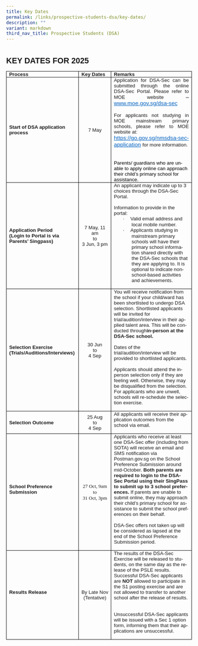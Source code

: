 ```yaml
---
title: Key Dates
permalink: /links/prospective-students-dsa/key-dates/
description: ""
variant: markdown
third_nav_title: Prospective Students (DSA)
---
```

<style>
<!--
 /* Font Definitions */
 @font-face
	{font-family:Helvetica;
	panose-1:2 11 6 4 2 2 2 2 2 4;
	mso-font-charset:0;
	mso-generic-font-family:swiss;
	mso-font-pitch:variable;
	mso-font-signature:-536858881 -1073711013 9 0 511 0;}
@font-face
	{font-family:SimSun;
	panose-1:2 1 6 0 3 1 1 1 1 1;
	mso-font-alt:\5B8B\4F53;
	mso-font-charset:134;
	mso-generic-font-family:auto;
	mso-font-pitch:variable;
	mso-font-signature:515 680460288 22 0 262145 0;}
@font-face
	{font-family:Latha;
	panose-1:2 0 4 0 0 0 0 0 0 0;
	mso-font-charset:0;
	mso-generic-font-family:swiss;
	mso-font-pitch:variable;
	mso-font-signature:1048579 0 0 0 1 0;}
@font-face
	{font-family:"Cambria Math";
	panose-1:2 4 5 3 5 4 6 3 2 4;
	mso-font-charset:0;
	mso-generic-font-family:roman;
	mso-font-pitch:variable;
	mso-font-signature:-536869121 1107305727 33554432 0 415 0;}
@font-face
	{font-family:Calibri;
	panose-1:2 15 5 2 2 2 4 3 2 4;
	mso-font-charset:0;
	mso-generic-font-family:swiss;
	mso-font-pitch:variable;
	mso-font-signature:-469750017 -1040178053 9 0 511 0;}
@font-face
	{font-family:Tahoma;
	panose-1:2 11 6 4 3 5 4 4 2 4;
	mso-font-charset:0;
	mso-generic-font-family:swiss;
	mso-font-pitch:variable;
	mso-font-signature:-520081665 -1073717157 41 0 66047 0;}
@font-face
	{font-family:Helvetica-Bold;
	panose-1:0 0 0 0 0 0 0 0 0 0;
	mso-font-alt:Helvetica;
	mso-font-charset:0;
	mso-generic-font-family:auto;
	mso-font-format:other;
	mso-font-pitch:auto;
	mso-font-signature:3 0 0 0 1 0;}
@font-face
	{font-family:"\@SimSun";
	panose-1:2 1 6 0 3 1 1 1 1 1;
	mso-font-charset:134;
	mso-generic-font-family:auto;
	mso-font-pitch:variable;
	mso-font-signature:515 680460288 22 0 262145 0;}
 /* Style Definitions */
 p.MsoNormal, li.MsoNormal, div.MsoNormal
	{mso-style-unhide:no;
	mso-style-qformat:yes;
	mso-style-parent:"";
	margin-top:0in;
	margin-right:0in;
	margin-bottom:8.0pt;
	margin-left:0in;
	line-height:107%;
	mso-pagination:widow-orphan;
	font-size:11.0pt;
	font-family:"Calibri",sans-serif;
	mso-ascii-font-family:Calibri;
	mso-ascii-theme-font:minor-latin;
	mso-fareast-font-family:SimSun;
	mso-fareast-theme-font:minor-fareast;
	mso-hansi-font-family:Calibri;
	mso-hansi-theme-font:minor-latin;
	mso-bidi-font-family:Latha;
	mso-bidi-theme-font:minor-bidi;
	mso-ansi-language:EN-SG;
	mso-bidi-language:AR-SA;}
p.MsoCommentText, li.MsoCommentText, div.MsoCommentText
	{mso-style-noshow:yes;
	mso-style-priority:99;
	mso-style-link:"Comment Text Char";
	margin-top:0in;
	margin-right:0in;
	margin-bottom:8.0pt;
	margin-left:0in;
	mso-pagination:widow-orphan;
	font-size:10.0pt;
	font-family:"Calibri",sans-serif;
	mso-ascii-font-family:Calibri;
	mso-ascii-theme-font:minor-latin;
	mso-fareast-font-family:SimSun;
	mso-fareast-theme-font:minor-fareast;
	mso-hansi-font-family:Calibri;
	mso-hansi-theme-font:minor-latin;
	mso-bidi-font-family:Latha;
	mso-bidi-theme-font:minor-bidi;
	mso-ansi-language:EN-SG;
	mso-bidi-language:AR-SA;}
span.MsoCommentReference
	{mso-style-noshow:yes;
	mso-style-priority:99;
	mso-ansi-font-size:8.0pt;
	mso-bidi-font-size:8.0pt;}
a:link, span.MsoHyperlink
	{mso-style-noshow:yes;
	mso-style-priority:99;
	color:#0563C1;
	mso-themecolor:hyperlink;
	text-decoration:underline;
	text-underline:single;}
a:visited, span.MsoHyperlinkFollowed
	{mso-style-noshow:yes;
	mso-style-priority:99;
	color:#954F72;
	mso-themecolor:followedhyperlink;
	text-decoration:underline;
	text-underline:single;}
p.MsoCommentSubject, li.MsoCommentSubject, div.MsoCommentSubject
	{mso-style-noshow:yes;
	mso-style-priority:99;
	mso-style-parent:"Comment Text";
	mso-style-link:"Comment Subject Char";
	mso-style-next:"Comment Text";
	margin-top:0in;
	margin-right:0in;
	margin-bottom:8.0pt;
	margin-left:0in;
	mso-pagination:widow-orphan;
	font-size:10.0pt;
	font-family:"Calibri",sans-serif;
	mso-ascii-font-family:Calibri;
	mso-ascii-theme-font:minor-latin;
	mso-fareast-font-family:SimSun;
	mso-fareast-theme-font:minor-fareast;
	mso-hansi-font-family:Calibri;
	mso-hansi-theme-font:minor-latin;
	mso-bidi-font-family:Latha;
	mso-bidi-theme-font:minor-bidi;
	mso-ansi-language:EN-SG;
	mso-bidi-language:AR-SA;
	font-weight:bold;}
p.MsoAcetate, li.MsoAcetate, div.MsoAcetate
	{mso-style-noshow:yes;
	mso-style-priority:99;
	mso-style-link:"Balloon Text Char";
	margin:0in;
	mso-pagination:widow-orphan;
	font-size:8.0pt;
	font-family:"Tahoma",sans-serif;
	mso-fareast-font-family:SimSun;
	mso-fareast-theme-font:minor-fareast;
	mso-ansi-language:EN-SG;
	mso-bidi-language:AR-SA;}
p.MsoListParagraph, li.MsoListParagraph, div.MsoListParagraph
	{mso-style-priority:34;
	mso-style-unhide:no;
	mso-style-qformat:yes;
	margin-top:0in;
	margin-right:0in;
	margin-bottom:8.0pt;
	margin-left:.5in;
	mso-add-space:auto;
	line-height:106%;
	mso-pagination:widow-orphan;
	font-size:11.0pt;
	font-family:"Calibri",sans-serif;
	mso-ascii-font-family:Calibri;
	mso-ascii-theme-font:minor-latin;
	mso-fareast-font-family:SimSun;
	mso-fareast-theme-font:minor-fareast;
	mso-hansi-font-family:Calibri;
	mso-hansi-theme-font:minor-latin;
	mso-bidi-font-family:Latha;
	mso-bidi-theme-font:minor-bidi;
	mso-ansi-language:EN-SG;
	mso-bidi-language:AR-SA;}
p.MsoListParagraphCxSpFirst, li.MsoListParagraphCxSpFirst, div.MsoListParagraphCxSpFirst
	{mso-style-priority:34;
	mso-style-unhide:no;
	mso-style-qformat:yes;
	mso-style-type:export-only;
	margin-top:0in;
	margin-right:0in;
	margin-bottom:0in;
	margin-left:.5in;
	mso-add-space:auto;
	line-height:106%;
	mso-pagination:widow-orphan;
	font-size:11.0pt;
	font-family:"Calibri",sans-serif;
	mso-ascii-font-family:Calibri;
	mso-ascii-theme-font:minor-latin;
	mso-fareast-font-family:SimSun;
	mso-fareast-theme-font:minor-fareast;
	mso-hansi-font-family:Calibri;
	mso-hansi-theme-font:minor-latin;
	mso-bidi-font-family:Latha;
	mso-bidi-theme-font:minor-bidi;
	mso-ansi-language:EN-SG;
	mso-bidi-language:AR-SA;}
p.MsoListParagraphCxSpMiddle, li.MsoListParagraphCxSpMiddle, div.MsoListParagraphCxSpMiddle
	{mso-style-priority:34;
	mso-style-unhide:no;
	mso-style-qformat:yes;
	mso-style-type:export-only;
	margin-top:0in;
	margin-right:0in;
	margin-bottom:0in;
	margin-left:.5in;
	mso-add-space:auto;
	line-height:106%;
	mso-pagination:widow-orphan;
	font-size:11.0pt;
	font-family:"Calibri",sans-serif;
	mso-ascii-font-family:Calibri;
	mso-ascii-theme-font:minor-latin;
	mso-fareast-font-family:SimSun;
	mso-fareast-theme-font:minor-fareast;
	mso-hansi-font-family:Calibri;
	mso-hansi-theme-font:minor-latin;
	mso-bidi-font-family:Latha;
	mso-bidi-theme-font:minor-bidi;
	mso-ansi-language:EN-SG;
	mso-bidi-language:AR-SA;}
p.MsoListParagraphCxSpLast, li.MsoListParagraphCxSpLast, div.MsoListParagraphCxSpLast
	{mso-style-priority:34;
	mso-style-unhide:no;
	mso-style-qformat:yes;
	mso-style-type:export-only;
	margin-top:0in;
	margin-right:0in;
	margin-bottom:8.0pt;
	margin-left:.5in;
	mso-add-space:auto;
	line-height:106%;
	mso-pagination:widow-orphan;
	font-size:11.0pt;
	font-family:"Calibri",sans-serif;
	mso-ascii-font-family:Calibri;
	mso-ascii-theme-font:minor-latin;
	mso-fareast-font-family:SimSun;
	mso-fareast-theme-font:minor-fareast;
	mso-hansi-font-family:Calibri;
	mso-hansi-theme-font:minor-latin;
	mso-bidi-font-family:Latha;
	mso-bidi-theme-font:minor-bidi;
	mso-ansi-language:EN-SG;
	mso-bidi-language:AR-SA;}
span.BalloonTextChar
	{mso-style-name:"Balloon Text Char";
	mso-style-noshow:yes;
	mso-style-priority:99;
	mso-style-unhide:no;
	mso-style-locked:yes;
	mso-style-link:"Balloon Text";
	mso-ansi-font-size:8.0pt;
	mso-bidi-font-size:8.0pt;
	font-family:"Tahoma",sans-serif;
	mso-ascii-font-family:Tahoma;
	mso-hansi-font-family:Tahoma;
	mso-bidi-font-family:Tahoma;}
span.CommentTextChar
	{mso-style-name:"Comment Text Char";
	mso-style-noshow:yes;
	mso-style-priority:99;
	mso-style-unhide:no;
	mso-style-locked:yes;
	mso-style-link:"Comment Text";
	mso-ansi-font-size:10.0pt;
	mso-bidi-font-size:10.0pt;}
span.CommentSubjectChar
	{mso-style-name:"Comment Subject Char";
	mso-style-noshow:yes;
	mso-style-priority:99;
	mso-style-unhide:no;
	mso-style-locked:yes;
	mso-style-parent:"Comment Text Char";
	mso-style-link:"Comment Subject";
	mso-ansi-font-size:10.0pt;
	mso-bidi-font-size:10.0pt;
	font-weight:bold;}
p.Default, li.Default, div.Default
	{mso-style-name:Default;
	mso-style-unhide:no;
	mso-style-parent:"";
	margin:0in;
	mso-pagination:widow-orphan;
	mso-layout-grid-align:none;
	text-autospace:none;
	font-size:12.0pt;
	font-family:"Arial",sans-serif;
	mso-fareast-font-family:SimSun;
	mso-fareast-theme-font:minor-fareast;
	color:black;}
span.SpellE
	{mso-style-name:"";
	mso-spl-e:yes;}
.MsoChpDefault
	{mso-style-type:export-only;
	mso-default-props:yes;
	mso-ascii-font-family:Calibri;
	mso-ascii-theme-font:minor-latin;
	mso-fareast-font-family:SimSun;
	mso-fareast-theme-font:minor-fareast;
	mso-hansi-font-family:Calibri;
	mso-hansi-theme-font:minor-latin;
	mso-bidi-font-family:Latha;
	mso-bidi-theme-font:minor-bidi;
	mso-font-kerning:0pt;
	mso-ligatures:none;
	mso-ansi-language:EN-SG;
	mso-bidi-language:AR-SA;}
.MsoPapDefault
	{mso-style-type:export-only;
	margin-bottom:8.0pt;
	line-height:107%;}
@page WordSection1
	{size:595.3pt 841.9pt;
	margin:1.0in 1.0in 1.0in 1.0in;
	mso-header-margin:35.4pt;
	mso-footer-margin:35.4pt;
	mso-paper-source:0;}
div.WordSection1
	{page:WordSection1;}
 /* List Definitions */
 @list l0
	{mso-list-id:984826885;
	mso-list-type:hybrid;
	mso-list-template-ids:-490085759 -1 -1 -1 -1 -1 -1 -1 -1 -1;}
@list l0:level1
	{mso-level-number-format:alpha-lower;
	mso-level-text:"";
	mso-level-tab-stop:none;
	mso-level-number-position:left;
	margin-left:0in;
	text-indent:0in;}
@list l0:level2
	{mso-level-start-at:0;
	mso-level-text:"";
	mso-level-tab-stop:none;
	mso-level-number-position:left;
	margin-left:0in;
	text-indent:0in;}
@list l0:level3
	{mso-level-start-at:0;
	mso-level-text:"";
	mso-level-tab-stop:none;
	mso-level-number-position:left;
	margin-left:0in;
	text-indent:0in;}
@list l0:level4
	{mso-level-start-at:0;
	mso-level-text:"";
	mso-level-tab-stop:none;
	mso-level-number-position:left;
	margin-left:0in;
	text-indent:0in;}
@list l0:level5
	{mso-level-start-at:0;
	mso-level-text:"";
	mso-level-tab-stop:none;
	mso-level-number-position:left;
	margin-left:0in;
	text-indent:0in;}
@list l0:level6
	{mso-level-start-at:0;
	mso-level-text:"";
	mso-level-tab-stop:none;
	mso-level-number-position:left;
	margin-left:0in;
	text-indent:0in;}
@list l0:level7
	{mso-level-start-at:0;
	mso-level-text:"";
	mso-level-tab-stop:none;
	mso-level-number-position:left;
	margin-left:0in;
	text-indent:0in;}
@list l0:level8
	{mso-level-start-at:0;
	mso-level-text:"";
	mso-level-tab-stop:none;
	mso-level-number-position:left;
	margin-left:0in;
	text-indent:0in;}
@list l0:level9
	{mso-level-start-at:0;
	mso-level-text:"";
	mso-level-tab-stop:none;
	mso-level-number-position:left;
	margin-left:0in;
	text-indent:0in;}
@list l1
	{mso-list-id:1180564041;
	mso-list-type:hybrid;
	mso-list-template-ids:-2038799586 -1 -1 -1 -1 -1 -1 -1 -1 -1;}
@list l1:level1
	{mso-level-number-format:alpha-lower;
	mso-level-text:"";
	mso-level-tab-stop:none;
	mso-level-number-position:left;
	margin-left:0in;
	text-indent:0in;}
@list l1:level2
	{mso-level-start-at:0;
	mso-level-text:"";
	mso-level-tab-stop:none;
	mso-level-number-position:left;
	margin-left:0in;
	text-indent:0in;}
@list l1:level3
	{mso-level-start-at:0;
	mso-level-text:"";
	mso-level-tab-stop:none;
	mso-level-number-position:left;
	margin-left:0in;
	text-indent:0in;}
@list l1:level4
	{mso-level-start-at:0;
	mso-level-text:"";
	mso-level-tab-stop:none;
	mso-level-number-position:left;
	margin-left:0in;
	text-indent:0in;}
@list l1:level5
	{mso-level-start-at:0;
	mso-level-text:"";
	mso-level-tab-stop:none;
	mso-level-number-position:left;
	margin-left:0in;
	text-indent:0in;}
@list l1:level6
	{mso-level-start-at:0;
	mso-level-text:"";
	mso-level-tab-stop:none;
	mso-level-number-position:left;
	margin-left:0in;
	text-indent:0in;}
@list l1:level7
	{mso-level-start-at:0;
	mso-level-text:"";
	mso-level-tab-stop:none;
	mso-level-number-position:left;
	margin-left:0in;
	text-indent:0in;}
@list l1:level8
	{mso-level-start-at:0;
	mso-level-text:"";
	mso-level-tab-stop:none;
	mso-level-number-position:left;
	margin-left:0in;
	text-indent:0in;}
@list l1:level9
	{mso-level-start-at:0;
	mso-level-text:"";
	mso-level-tab-stop:none;
	mso-level-number-position:left;
	margin-left:0in;
	text-indent:0in;}
@list l2
	{mso-list-id:2077048758;
	mso-list-type:hybrid;
	mso-list-template-ids:1900707760 67698689 67698713 67698715 67698703 67698713 67698715 67698703 67698713 67698715;}
@list l2:level1
	{mso-level-number-format:bullet;
	mso-level-text:\F0B7;
	mso-level-tab-stop:none;
	mso-level-number-position:left;
	text-indent:-.25in;
	font-family:Symbol;}
@list l2:level2
	{mso-level-number-format:alpha-lower;
	mso-level-tab-stop:none;
	mso-level-number-position:left;
	text-indent:-.25in;}
@list l2:level3
	{mso-level-number-format:roman-lower;
	mso-level-tab-stop:none;
	mso-level-number-position:right;
	text-indent:-9.0pt;}
@list l2:level4
	{mso-level-tab-stop:none;
	mso-level-number-position:left;
	text-indent:-.25in;}
@list l2:level5
	{mso-level-number-format:alpha-lower;
	mso-level-tab-stop:none;
	mso-level-number-position:left;
	text-indent:-.25in;}
@list l2:level6
	{mso-level-number-format:roman-lower;
	mso-level-tab-stop:none;
	mso-level-number-position:right;
	text-indent:-9.0pt;}
@list l2:level7
	{mso-level-tab-stop:none;
	mso-level-number-position:left;
	text-indent:-.25in;}
@list l2:level8
	{mso-level-number-format:alpha-lower;
	mso-level-tab-stop:none;
	mso-level-number-position:left;
	text-indent:-.25in;}
@list l2:level9
	{mso-level-number-format:roman-lower;
	mso-level-tab-stop:none;
	mso-level-number-position:right;
	text-indent:-9.0pt;}
ol
	{margin-bottom:0in;}
ul
	{margin-bottom:0in;}
-->
</style>





<div class="WordSection1">

<p class="MsoNormal"><b><span lang="EN-SG">&nbsp;</span></b></p>

<p class="MsoNormal"><b><span style="font-size:16.0pt;line-height:
107%;text-transform:uppercase" lang="EN-SG">Key Dates for 2025</span></b></p>

<table style="border-collapse:collapse;border:none;mso-border-alt:solid windowtext .5pt;
 mso-yfti-tbllook:1184;mso-padding-alt:0in 5.4pt 0in 5.4pt" cellpadding="0" cellspacing="0" border="1" class="MsoTableGrid">
 <tbody><tr style="mso-yfti-irow:0;mso-yfti-firstrow:yes">
  <td style="width:143.75pt;border:solid windowtext 1.0pt;
  mso-border-alt:solid windowtext .5pt;padding:0in 5.4pt 0in 5.4pt" valign="top" width="192">
  <p style="margin-bottom:0in;line-height:normal" class="MsoNormal"><b><span style="font-size:10.0pt" lang="EN-SG">Process</span></b></p>
  </td>
  <td style="width:81.0pt;border:solid windowtext 1.0pt;
  border-left:none;mso-border-left-alt:solid windowtext .5pt;mso-border-alt:
  solid windowtext .5pt;padding:0in 5.4pt 0in 5.4pt" valign="top" width="108">
  <p style="margin-bottom:0in;line-height:normal" class="MsoNormal"><b><span style="font-size:10.0pt" lang="EN-SG">Key Dates</span></b></p>
  </td>
  <td style="width:226.05pt;border:solid windowtext 1.0pt;
  border-left:none;mso-border-left-alt:solid windowtext .5pt;mso-border-alt:
  solid windowtext .5pt;padding:0in 5.4pt 0in 5.4pt" valign="top" width="301">
  <p style="margin-bottom:0in;line-height:normal" class="MsoNormal"><b><span style="font-size:10.0pt" lang="EN-SG">Remarks</span></b></p>
  </td>
 </tr>
 <tr style="mso-yfti-irow:1">
  <td style="width:143.75pt;border:solid windowtext 1.0pt;border-top:
  none;mso-border-top-alt:solid windowtext .5pt;mso-border-alt:solid windowtext .5pt;
  padding:0in 5.4pt 0in 5.4pt" width="192">
  <p style="margin-bottom:0in;line-height:normal" class="MsoNormal"><b><span style="font-size:10.0pt;font-family:&quot;Helvetica&quot;,sans-serif;
  mso-bidi-language:TA" lang="EN-SG">Start of DSA application process</span></b></p>
  </td>
  <td style="width:81.0pt;border-top:none;border-left:none;
  border-bottom:solid windowtext 1.0pt;border-right:solid windowtext 1.0pt;
  mso-border-top-alt:solid windowtext .5pt;mso-border-left-alt:solid windowtext .5pt;
  mso-border-alt:solid windowtext .5pt;padding:0in 5.4pt 0in 5.4pt" width="108">
  <p style="margin-bottom:0in;text-align:center;
  line-height:normal" align="center" class="MsoNormal"><span style="font-size:10.0pt;font-family:
  &quot;Helvetica&quot;,sans-serif;mso-bidi-language:TA" lang="EN-SG">7 May</span></p>
  </td>
  <td style="width:226.05pt;border-top:none;border-left:
  none;border-bottom:solid windowtext 1.0pt;border-right:solid windowtext 1.0pt;
  mso-border-top-alt:solid windowtext .5pt;mso-border-left-alt:solid windowtext .5pt;
  mso-border-alt:solid windowtext .5pt;padding:0in 5.4pt 0in 5.4pt" valign="top" width="301">
  <p style="margin-bottom:0in;text-align:justify;text-justify:
  inter-ideograph;line-height:normal" class="MsoNormal"><span style="font-size:10.0pt;
  font-family:&quot;Helvetica&quot;,sans-serif;mso-bidi-language:TA" lang="EN-SG">Application for
  DSA-Sec can be submitted through the online DSA-Sec Portal. Please refer to
  MOE website</span><span lang="EN-SG"> – <a href="http://www.moe.gov.sg/dsa-sec"><span style="font-size:11.5pt;font-family:&quot;Helvetica&quot;,sans-serif;
  mso-ansi-language:EN-US;mso-bidi-language:TA" lang="EN-US">www.moe.gov.sg/dsa-sec</span></a></span></p>
  <p style="margin-bottom:0in;text-align:justify;text-justify:
  inter-ideograph;line-height:normal" class="MsoNormal"><span style="mso-ansi-language:EN-US">&nbsp;</span></p>
  <p style="margin-bottom:0in;text-align:justify;text-justify:
  inter-ideograph;line-height:normal" class="MsoNormal"><span style="font-size:10.0pt;
  font-family:&quot;Helvetica&quot;,sans-serif;mso-bidi-language:TA" lang="EN-SG">For applicants not
  studying in MOE mainstream primary schools, please refer to MOE website at: </span></p>
  <p style="margin-bottom:0in;line-height:normal" class="MsoNormal"><span lang="EN-SG"><a href="https://go.gov.sg/nmsdsa-sec-application"><span style="font-size:11.5pt;font-family:&quot;Helvetica&quot;,sans-serif;
  mso-ansi-language:EN-US;mso-bidi-language:TA" lang="EN-US">https://go.gov.sg/nmsdsa-sec-application</span></a></span><span style="font-size:11.5pt;font-family:&quot;Helvetica&quot;,sans-serif;color:blue;
  mso-ansi-language:EN-US;mso-bidi-language:TA"> </span><span style="font-size:10.0pt;font-family:&quot;Helvetica&quot;,sans-serif;mso-bidi-language:
  TA" lang="EN-SG">for more information.</span></p>
  <p style="margin-bottom:0in;line-height:normal" class="MsoNormal"><span style="font-size:10.0pt;font-family:&quot;Helvetica&quot;,sans-serif;
  mso-bidi-language:TA" lang="EN-SG">&nbsp;</span></p>
  <p class="Default">&nbsp;</p>
  <p style="margin-left:0in;text-indent:0in;mso-list:l1 level2 lfo3" class="Default"><span style="font-size:10.0pt;font-family:&quot;Helvetica&quot;,sans-serif;
  color:windowtext;mso-ansi-language:EN-SG" lang="EN-SG">Parents/ guardians who are unable
  to apply online can approach their child’s primary school for assistance.</span><span style="font-size:11.5pt" lang="EN-SG"> </span><span style="font-size:11.5pt"></span></p>
  </td>
 </tr>
 <tr style="mso-yfti-irow:2">
  <td style="width:143.75pt;border:solid windowtext 1.0pt;border-top:
  none;mso-border-top-alt:solid windowtext .5pt;mso-border-alt:solid windowtext .5pt;
  padding:0in 5.4pt 0in 5.4pt" width="192">
  <p style="margin-bottom:0in;line-height:normal" class="MsoNormal"><b><span style="font-size:10.0pt;font-family:&quot;Helvetica&quot;,sans-serif;
  mso-bidi-language:TA" lang="EN-SG">Application Period</span></b></p>
  <p style="margin-bottom:0in;line-height:normal" class="MsoNormal"><b><span style="font-size:10.0pt;font-family:&quot;Helvetica&quot;,sans-serif;
  mso-bidi-language:TA" lang="EN-SG">(Login to Portal is via Parents’ <span class="SpellE">Singpass</span>)</span></b></p>
  </td>
  <td style="width:81.0pt;border-top:none;border-left:none;
  border-bottom:solid windowtext 1.0pt;border-right:solid windowtext 1.0pt;
  mso-border-top-alt:solid windowtext .5pt;mso-border-left-alt:solid windowtext .5pt;
  mso-border-alt:solid windowtext .5pt;padding:0in 5.4pt 0in 5.4pt" width="108">
  <p style="margin-bottom:0in;text-align:center;
  line-height:normal" align="center" class="MsoNormal"><span style="font-size:10.0pt;font-family:
  &quot;Helvetica&quot;,sans-serif;mso-bidi-language:TA" lang="EN-SG">7 May, 11 am</span></p>
  <p style="margin-bottom:0in;text-align:center;
  line-height:normal" align="center" class="MsoNormal"><span style="font-size:10.0pt;font-family:
  &quot;Helvetica&quot;,sans-serif;mso-bidi-language:TA" lang="EN-SG">to</span></p>
  <p style="margin-bottom:0in;text-align:center;
  line-height:normal" align="center" class="MsoNormal"><span style="font-size:10.0pt;font-family:
  &quot;Helvetica&quot;,sans-serif;mso-bidi-language:TA" lang="EN-SG">3 Jun, 3 pm</span></p>
  </td>
  <td style="width:226.05pt;border-top:none;border-left:
  none;border-bottom:solid windowtext 1.0pt;border-right:solid windowtext 1.0pt;
  mso-border-top-alt:solid windowtext .5pt;mso-border-left-alt:solid windowtext .5pt;
  mso-border-alt:solid windowtext .5pt;padding:0in 5.4pt 0in 5.4pt" valign="top" width="301">
  <p style="margin-bottom:0in;line-height:normal" class="MsoNormal"><span style="font-size:10.0pt;font-family:&quot;Helvetica&quot;,sans-serif;
  mso-bidi-language:TA" lang="EN-SG">An applicant may indicate up to 3 choices through the
  DSA-Sec Portal.</span></p>
  <p style="margin-bottom:0in;line-height:normal" class="MsoNormal"><span style="font-size:10.0pt;font-family:&quot;Helvetica&quot;,sans-serif;
  mso-bidi-language:TA" lang="EN-SG">&nbsp;</span></p>
  <p style="margin-bottom:0in;line-height:normal" class="MsoNormal"><span style="font-size:10.0pt;font-family:&quot;Helvetica&quot;,sans-serif;
  mso-bidi-language:TA" lang="EN-SG">Information to provide in the portal:</span></p>
  <p style="margin-bottom:0in;mso-add-space:
  auto;text-indent:-.25in;line-height:normal;mso-list:l2 level1 lfo1" class="MsoListParagraphCxSpFirst"><span style="font-size:10.0pt;font-family:Symbol;mso-fareast-font-family:
  Symbol;mso-bidi-font-family:Symbol;mso-bidi-language:TA" lang="EN-SG"><span style="mso-list:Ignore">·<span style="font:7.0pt &quot;Times New Roman&quot;">&nbsp;&nbsp;&nbsp;&nbsp;&nbsp;&nbsp;
  </span></span></span><span style="font-size:10.0pt;
  font-family:&quot;Helvetica&quot;,sans-serif;mso-bidi-language:TA" lang="EN-SG">Valid email address
  and local mobile number.</span></p>
  <p style="margin-bottom:0in;mso-add-space:
  auto;text-indent:-.25in;line-height:normal;mso-list:l2 level1 lfo1" class="MsoListParagraphCxSpMiddle"><span style="font-size:10.0pt;font-family:Symbol;mso-fareast-font-family:
  Symbol;mso-bidi-font-family:Symbol;mso-bidi-language:TA" lang="EN-SG"><span style="mso-list:Ignore">·<span style="font:7.0pt &quot;Times New Roman&quot;">&nbsp;&nbsp;&nbsp;&nbsp;&nbsp;&nbsp;
  </span></span></span><span style="font-size:10.0pt;
  font-family:&quot;Helvetica&quot;,sans-serif;mso-bidi-language:TA" lang="EN-SG">Applicants studying
  in mainstream primary schools will have their primary school information
  shared directly with the DSA-Sec schools that they are applying to. It is
  optional to indicate non-school-based activities and achievements.</span><span style="font-size:11.5pt;font-family:&quot;Arial&quot;,sans-serif;color:black;
  mso-ansi-language:EN-US;mso-bidi-language:TA" lang="EN-SG"> </span><span style="font-size:10.0pt;font-family:&quot;Helvetica&quot;,sans-serif;mso-bidi-language:
  TA" lang="EN-SG"></span></p>
  <p style="margin-bottom:0in;mso-add-space:
  auto;line-height:normal" class="MsoListParagraphCxSpLast"><span style="font-size:10.0pt;font-family:
  &quot;Helvetica&quot;,sans-serif;mso-bidi-language:TA" lang="EN-SG">&nbsp;</span></p>
  </td>
 </tr>
 <tr style="mso-yfti-irow:3">
  <td style="width:143.75pt;border:solid windowtext 1.0pt;border-top:
  none;mso-border-top-alt:solid windowtext .5pt;mso-border-alt:solid windowtext .5pt;
  padding:0in 5.4pt 0in 5.4pt" width="192">
  <p style="margin-bottom:0in;line-height:normal" class="MsoNormal"><b><span style="font-size:10.0pt;font-family:&quot;Helvetica&quot;,sans-serif;
  mso-bidi-language:TA" lang="EN-SG">Selection Exercise (Trials/Auditions/Interviews)</span></b></p>
  </td>
  <td style="width:81.0pt;border-top:none;border-left:none;
  border-bottom:solid windowtext 1.0pt;border-right:solid windowtext 1.0pt;
  mso-border-top-alt:solid windowtext .5pt;mso-border-left-alt:solid windowtext .5pt;
  mso-border-alt:solid windowtext .5pt;padding:0in 5.4pt 0in 5.4pt" width="108">
  <p style="margin-bottom:0in;text-align:center;
  line-height:normal" align="center" class="MsoNormal"><span style="font-size:10.0pt;font-family:
  &quot;Helvetica&quot;,sans-serif;mso-bidi-language:TA" lang="EN-SG">30 Jun </span></p>
  <p style="margin-bottom:0in;text-align:center;
  line-height:normal" align="center" class="MsoNormal"><span style="font-size:10.0pt;font-family:
  &quot;Helvetica&quot;,sans-serif;mso-bidi-language:TA" lang="EN-SG">to </span></p>
  <p style="margin-bottom:0in;text-align:center;
  line-height:normal" align="center" class="MsoNormal"><span style="font-size:10.0pt;font-family:
  &quot;Helvetica&quot;,sans-serif;mso-bidi-language:TA" lang="EN-SG">4 Sep</span></p>
  </td>
  <td style="width:226.05pt;border-top:none;border-left:
  none;border-bottom:solid windowtext 1.0pt;border-right:solid windowtext 1.0pt;
  mso-border-top-alt:solid windowtext .5pt;mso-border-left-alt:solid windowtext .5pt;
  mso-border-alt:solid windowtext .5pt;padding:0in 5.4pt 0in 5.4pt" valign="top" width="301">
  <p style="margin-bottom:0in;line-height:normal" class="MsoNormal"><span style="font-size:10.0pt;font-family:&quot;Helvetica&quot;,sans-serif;
  mso-bidi-language:TA" lang="EN-SG">You will receive notification from the school if your child/ward has been shortlisted to undergo DSA selection. Shortlisted applicants will be invited for trial/audition/interview in their applied talent area. This will be conducted through<b>in-person at
  the DSA-Sec school. </b></span></p>
  <p style="margin-bottom:0in;line-height:normal" class="MsoNormal"><span style="font-size:10.0pt;font-family:&quot;Helvetica&quot;,sans-serif;
  mso-bidi-language:TA" lang="EN-SG">&nbsp;</span></p>
  <p style="margin-bottom:0in;line-height:normal" class="MsoNormal"><span style="font-size:10.0pt;font-family:&quot;Helvetica&quot;,sans-serif;
  mso-bidi-language:TA" lang="EN-SG">Dates of the trial/audition/interview will be provided
  to shortlisted applicants.</span></p>
  <p style="margin-bottom:0in;line-height:normal" class="MsoNormal"><span style="font-size:10.0pt;font-family:&quot;Helvetica&quot;,sans-serif;
  mso-bidi-language:TA" lang="EN-SG">&nbsp;</span></p>
  <p style="margin-bottom:0in;line-height:normal" class="MsoNormal"><span style="font-size:10.0pt;font-family:&quot;Helvetica&quot;,sans-serif;
  mso-bidi-language:TA" lang="EN-SG">Applicants should attend the in-person selection only
  if they are feeling well. Otherwise, they may be disqualified from the
  selection. For applicants who are unwell, schools will re-schedule the
  selection exercise.<span style="mso-spacerun:yes">&nbsp;&nbsp;&nbsp;&nbsp; </span></span></p>
  <p style="margin-bottom:0in;line-height:normal" class="MsoNormal"><span style="font-size:10.0pt;font-family:&quot;Helvetica&quot;,sans-serif;
  mso-bidi-language:TA" lang="EN-SG">&nbsp;</span></p>
  </td>
 </tr>
 <tr style="mso-yfti-irow:4">
  <td style="width:143.75pt;border:solid windowtext 1.0pt;border-top:
  none;mso-border-top-alt:solid windowtext .5pt;mso-border-alt:solid windowtext .5pt;
  padding:0in 5.4pt 0in 5.4pt" width="192">
  <p style="margin-bottom:0in;line-height:normal" class="MsoNormal"><b><span style="font-size:10.0pt;font-family:&quot;Helvetica&quot;,sans-serif;
  mso-bidi-language:TA" lang="EN-SG">Selection Outcome</span></b></p>
  </td>
  <td style="width:81.0pt;border-top:none;border-left:none;
  border-bottom:solid windowtext 1.0pt;border-right:solid windowtext 1.0pt;
  mso-border-top-alt:solid windowtext .5pt;mso-border-left-alt:solid windowtext .5pt;
  mso-border-alt:solid windowtext .5pt;padding:0in 5.4pt 0in 5.4pt" width="108">
  <p style="margin-bottom:0in;text-align:center;
  line-height:normal" align="center" class="MsoNormal"><span style="font-size:10.0pt;font-family:
  &quot;Helvetica&quot;,sans-serif;mso-bidi-language:TA" lang="EN-SG">25 Aug</span></p>
		<p style="margin-bottom:0in;text-align:center;
  line-height:normal" align="center" class="MsoNormal"><span style="font-size:10.0pt;font-family:
  &quot;Helvetica&quot;,sans-serif;mso-bidi-language:TA" lang="EN-SG">to</span></p>
		<p style="margin-bottom:0in;text-align:center;
  line-height:normal" align="center" class="MsoNormal"><span style="font-size:10.0pt;font-family:
  &quot;Helvetica&quot;,sans-serif;mso-bidi-language:TA" lang="EN-SG">4 Sep</span></p>
  </td>
  <td style="width:226.05pt;border-top:none;border-left:
  none;border-bottom:solid windowtext 1.0pt;border-right:solid windowtext 1.0pt;
  mso-border-top-alt:solid windowtext .5pt;mso-border-left-alt:solid windowtext .5pt;
  mso-border-alt:solid windowtext .5pt;padding:0in 5.4pt 0in 5.4pt" valign="top" width="301">
  <p style="margin-bottom:0in;line-height:normal" class="MsoNormal"><span style="font-size:10.0pt;font-family:&quot;Helvetica&quot;,sans-serif;
  mso-bidi-language:TA" lang="EN-SG">All applicants will receive their application outcomes from the school via email.</span></p>
  <p style="margin-bottom:0in;line-height:normal" class="MsoNormal"><span style="font-size:10.0pt;font-family:&quot;Helvetica&quot;,sans-serif;
  mso-bidi-language:TA" lang="EN-SG">&nbsp;</span></p>
  </td>
 </tr>
 <tr style="mso-yfti-irow:5;height:165.1pt">
  <td style="width:143.75pt;border:solid windowtext 1.0pt;border-top:
  none;mso-border-top-alt:solid windowtext .5pt;mso-border-alt:solid windowtext .5pt;
  padding:0in 5.4pt 0in 5.4pt;height:165.1pt" width="192">
  <p style="margin-bottom:0in;line-height:normal;mso-layout-grid-align:
  none;text-autospace:none" class="MsoNormal"><b><span style="font-size:10.0pt;
  font-family:&quot;Helvetica&quot;,sans-serif;mso-bidi-language:TA" lang="EN-SG">School Preference
  Submission </span></b></p>
  <p style="margin-bottom:0in;text-align:justify;text-justify:
  inter-ideograph;line-height:normal;mso-layout-grid-align:none;text-autospace:
  none" class="MsoNormal"><span style="font-size:10.0pt;font-family:&quot;Helvetica&quot;,sans-serif;
  mso-bidi-language:TA" lang="EN-SG">&nbsp;</span></p>
  </td>
  <td style="width:81.0pt;border-top:none;border-left:none;
  border-bottom:solid windowtext 1.0pt;border-right:solid windowtext 1.0pt;
  mso-border-top-alt:solid windowtext .5pt;mso-border-left-alt:solid windowtext .5pt;
  mso-border-alt:solid windowtext .5pt;padding:0in 5.4pt 0in 5.4pt;height:165.1pt" width="108">
  <p style="margin-bottom:0in;text-align:center;
  line-height:normal;mso-layout-grid-align:none;text-autospace:none" align="center" class="MsoNormal"><span style="font-size:10.0pt;font-family:Helvetica-Bold;mso-bidi-font-family:
  Helvetica-Bold;mso-bidi-language:TA" lang="EN-SG">27 Oct, 9am</span></p>
  <p style="margin-bottom:0in;text-align:center;
  line-height:normal;mso-layout-grid-align:none;text-autospace:none" align="center" class="MsoNormal"><span style="font-size:10.0pt;font-family:Helvetica-Bold;mso-bidi-font-family:
  Helvetica-Bold;mso-bidi-language:TA" lang="EN-SG">to</span></p>
  <p style="margin-bottom:0in;text-align:center;
  line-height:normal;mso-layout-grid-align:none;text-autospace:none" align="center" class="MsoNormal"><span style="font-size:10.0pt;font-family:Helvetica-Bold;mso-bidi-font-family:
  Helvetica-Bold;mso-bidi-language:TA" lang="EN-SG">31 Oct, 3pm<b></b></span></p>
  </td>
  <td style="width:226.05pt;border-top:none;border-left:
  none;border-bottom:solid windowtext 1.0pt;border-right:solid windowtext 1.0pt;
  mso-border-top-alt:solid windowtext .5pt;mso-border-left-alt:solid windowtext .5pt;
  mso-border-alt:solid windowtext .5pt;padding:0in 5.4pt 0in 5.4pt;height:165.1pt" valign="top" width="301">
  <p style="margin-bottom:0in;line-height:normal;mso-layout-grid-align:
  none;text-autospace:none" class="MsoNormal"><span style="font-size:10.0pt;
  font-family:&quot;Helvetica&quot;,sans-serif;mso-bidi-language:TA" lang="EN-SG">Applicants who receive at least one DSA-Sec offer (including from SOTA) will receive an email and SMS notification via Postman.gov.sg on the School Preference Submission around mid-October. 
	<b>Both parents are required to login to the DSA-Sec Portal using their SingPass to submit up to 3 school preferences.</b> 
If parents are unable to submit online, they may approach their child’s primary school for assistance to submit the school preferences on their behalf.</span></p>
  <p style="margin-bottom:0in;line-height:normal;mso-layout-grid-align:
  none;text-autospace:none" class="MsoNormal"><span style="font-size:10.0pt;
  font-family:&quot;Helvetica&quot;,sans-serif;mso-bidi-language:TA" lang="EN-SG">&nbsp;</span></p>
  <p style="margin-bottom:0in;line-height:normal;mso-layout-grid-align:
  none;text-autospace:none" class="MsoNormal"><span style="font-size:10.0pt;
  font-family:&quot;Helvetica&quot;,sans-serif;mso-bidi-language:TA" lang="EN-SG">DSA-Sec offers not taken up will be considered as lapsed at the end of the School Preference Submission period.</span></p>
  <p style="margin-bottom:0in;line-height:normal;mso-layout-grid-align:
  none;text-autospace:none" class="MsoNormal"><span style="font-size:10.0pt;
  font-family:&quot;Helvetica&quot;,sans-serif;mso-bidi-language:TA" lang="EN-SG">&nbsp;</span></p>
  </td>
 </tr>
 <tr style="mso-yfti-irow:6;mso-yfti-lastrow:yes">
  <td style="width:143.75pt;border:solid windowtext 1.0pt;border-top:
  none;mso-border-top-alt:solid windowtext .5pt;mso-border-alt:solid windowtext .5pt;
  padding:0in 5.4pt 0in 5.4pt" width="192">
  <p style="margin-bottom:0in;line-height:normal" class="MsoNormal"><b><span style="font-size:10.0pt;font-family:&quot;Helvetica&quot;,sans-serif;
  mso-bidi-language:TA" lang="EN-SG">Results Release</span></b></p>
  <p style="margin-bottom:0in;line-height:normal" class="MsoNormal"><span style="font-size:10.0pt;font-family:&quot;Helvetica&quot;,sans-serif;
  mso-bidi-language:TA" lang="EN-SG"><span style="mso-spacerun:yes">&nbsp;</span></span></p>
  </td>
  <td style="width:81.0pt;border-top:none;border-left:none;
  border-bottom:solid windowtext 1.0pt;border-right:solid windowtext 1.0pt;
  mso-border-top-alt:solid windowtext .5pt;mso-border-left-alt:solid windowtext .5pt;
  mso-border-alt:solid windowtext .5pt;padding:0in 5.4pt 0in 5.4pt" width="108">
  <p style="margin-bottom:0in;text-align:center;
  line-height:normal" align="center" class="MsoNormal"><span style="font-size:10.0pt;font-family:
  &quot;Helvetica&quot;,sans-serif;mso-bidi-language:TA" lang="EN-SG">By Late Nov</span></p>
  <p style="margin-bottom:0in;text-align:center;
  line-height:normal" align="center" class="MsoNormal"><span style="font-size:10.0pt;font-family:
  &quot;Helvetica&quot;,sans-serif;mso-bidi-language:TA" lang="EN-SG">(Tentative)</span></p>
  </td>
  <td style="width:226.05pt;border-top:none;border-left:
  none;border-bottom:solid windowtext 1.0pt;border-right:solid windowtext 1.0pt;
  mso-border-top-alt:solid windowtext .5pt;mso-border-left-alt:solid windowtext .5pt;
  mso-border-alt:solid windowtext .5pt;padding:0in 5.4pt 0in 5.4pt" valign="top" width="301">
  <p style="margin-bottom:0in;line-height:normal" class="MsoNormal"><span style="font-size:10.0pt;font-family:&quot;Helvetica&quot;,sans-serif;
  mso-bidi-language:TA" lang="EN-SG">The results of the DSA-Sec Exercise will be released to students, on the same day as the release of the PSLE results.</span></p>
<p style="margin-bottom:0in;line-height:normal" class="MsoNormal"><span style="font-size:10.0pt;font-family:&quot;Helvetica&quot;,sans-serif;
  mso-bidi-language:TA" lang="EN-SG">Successful DSA-Sec applicants are <b>NOT</b> allowed to
  participate in the S1 posting exercise and are not allowed to transfer to
  another school after the release of results.</span></p>
	<p style="margin-bottom:0in;line-height:normal" class="MsoNormal"><span style="font-size:10.0pt;font-family:&quot;Helvetica&quot;,sans-serif;
  mso-bidi-language:TA" lang="EN-SG">&nbsp;</span></p>
  
  <p style="margin-bottom:0in;line-height:normal" class="MsoNormal"><span style="font-size:10.0pt;font-family:&quot;Helvetica&quot;,sans-serif;
  mso-bidi-language:TA" lang="EN-SG">&nbsp;</span></p>
  <p style="margin-bottom:0in;line-height:normal" class="MsoNormal"><span style="font-size:10.0pt;font-family:&quot;Helvetica&quot;,sans-serif;
  mso-bidi-language:TA" lang="EN-SG">Unsuccessful DSA-Sec applicants will be issued with a Sec
  1 option form, informing them that their applications are unsuccessful.</span></p>
  <p style="margin-bottom:0in;line-height:normal" class="MsoNormal"><span style="font-size:10.0pt;font-family:&quot;Helvetica&quot;,sans-serif;
  mso-bidi-language:TA" lang="EN-SG">&nbsp;</span></p>
  </td>
 </tr>
</tbody></table>

<p class="MsoNormal"><span lang="EN-SG">&nbsp;</span></p>

</div>